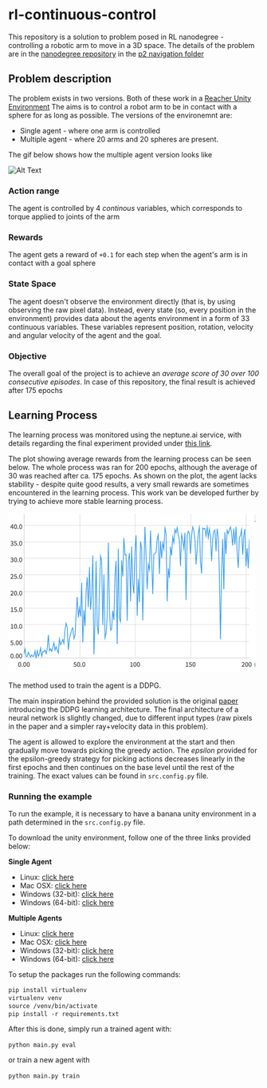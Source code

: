 # rl-continuous-control
This repository is a solution to problem posed in RL nanodegree - controlling a robotic arm to move in a 3D space.
The details of the problem are in the [nanodegree repository](https://github.com/udacity/deep-reinforcement-learning)
in the [p2 navigation folder](https://github.com/udacity/deep-reinforcement-learning/tree/master/p2_continuous-control)

## Problem description
The problem exists in two versions. Both of these work in a [Reacher Unity Environment](https://github.com/Unity-Technologies/ml-agents/blob/master/docs/Learning-Environment-Examples.md#reacher)
The aims is to control a robot arm to be in contact with a sphere for as long as possible. The versions of the environemnt are:
 * Single agent - where one arm is controlled 
 * Multiple agent - where 20 arms and 20 spheres are present.  

The gif below shows how the multiple agent version looks like  

![Alt Text](https://user-images.githubusercontent.com/10624937/43851024-320ba930-9aff-11e8-8493-ee547c6af349.gif)

### Action range
The agent is controlled by 4 *continous* variables, which corresponds to torque applied to joints of the arm

### Rewards
The agent gets a reward of `+0.1` for each step when the agent's arm is in contact with a goal sphere


### State Space
The agent doesn't observe the environment directly (that is, by using observing the raw pixel data).
Instead, every state (so, every position in the environment) provides data about the agents environment in a form of
33 continuous variables. These variables represent position, rotation, velocity and angular velocity of the agent and
the goal.

### Objective
The overall goal of the project is to achieve an *average score of 30 over 100 consecutive episodes*. In case of this 
repository, the final result is achieved after 175 epochs

## Learning Process 
The learning process was monitored using the neptune.ai service, with details regarding the final experiment provided 
under [this link](https://app.neptune.ai/wsz/RL-AgentCritic/e/RLAG-51/charts). 

The plot showing average rewards from the learning process can be seen below. The whole process was ran for 200
epochs, although the average of 30 was reached after ca. 175 epochs. As shown on the plot, the agent lacks stability - 
despite quite good results, a very small rewards are sometimes encountered in the learning process. This work van be 
developed further by trying to achieve more stable learning process.

<img src="./plots/learning_process.png"/>

The method used to train the agent is a DDPG.

The main inspiration behind the provided solution is the original [paper](https://arxiv.org/pdf/1509.02971.pdf)
introducing the DDPG learning architecture. The final architecture of a neural network is slightly changed, due to 
different input types (raw pixels in the paper and a simpler ray+velocity data in this problem). 

The agent is allowed to explore the environment at the start and then gradually move towards picking the greedy action.
The *epsilon* provided for the epsilon-greedy strategy for picking actions decreases linearly in the first epochs
and then continues on the base level until the rest of the training. The exact values can be found in `src.config.py` file.

### Running the example
To run the example, it is necessary to have a banana unity environment in a path determined in the `src.config.py` file.

To download the unity environment, follow one of the three links provided below:

**Single Agent**
* Linux: [click here](https://s3-us-west-1.amazonaws.com/udacity-drlnd/P2/Reacher/one_agent/Reacher_Linux.zip)
* Mac OSX: [click here](https://s3-us-west-1.amazonaws.com/udacity-drlnd/P2/Reacher/one_agent/Reacher.app.zip)
* Windows (32-bit): [click here](https://s3-us-west-1.amazonaws.com/udacity-drlnd/P2/Reacher/one_agent/Reacher_Windows_x86.zip)
* Windows (64-bit): [click here](https://s3-us-west-1.amazonaws.com/udacity-drlnd/P2/Reacher/one_agent/Reacher_Windows_x86_64.zip)

**Multiple Agents**
* Linux: [click here](https://s3-us-west-1.amazonaws.com/udacity-drlnd/P2/Reacher/Reacher_Linux.zip)
* Mac OSX: [click here](https://s3-us-west-1.amazonaws.com/udacity-drlnd/P2/Reacher/Reacher.app.zip)
* Windows (32-bit): [click here](https://s3-us-west-1.amazonaws.com/udacity-drlnd/P2/Reacher/Reacher_Windows_x86.zip)
* Windows (64-bit): [click here](https://s3-us-west-1.amazonaws.com/udacity-drlnd/P2/Reacher/Reacher_Windows_x86_64.zip)



To setup the packages run the following commands:
```
pip install virtualenv
virtualenv venv
source /venv/bin/activate
pip install -r requirements.txt
```

After this is done, simply run a trained agent with:

`python main.py eval`

or train a new agent with

`python main.py train`
